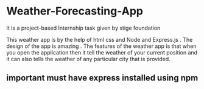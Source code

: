 # Weather-Forecasting-App
It is a project-based Internship task given by stige foundation

This weather app is by the help of html css and Node and Express.js . The design of the app is amazing . The features of the weather app is that when you open the application then it tell the weather of your current position and it can also tells the weather of any particular city that is provided. 

## important must have express installed using npm
